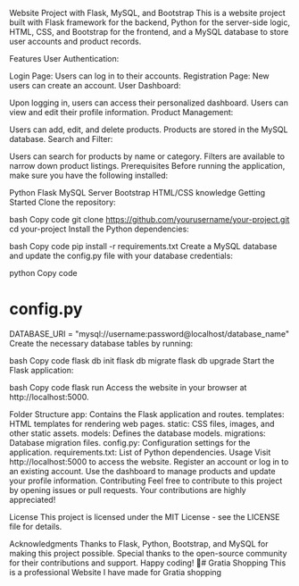 Website Project with Flask, MySQL, and Bootstrap
This is a website project built with Flask framework for the backend, Python for the server-side logic, HTML, CSS, and Bootstrap for the frontend, and a MySQL database to store user accounts and product records.

Features
User Authentication:

Login Page: Users can log in to their accounts.
Registration Page: New users can create an account.
User Dashboard:

Upon logging in, users can access their personalized dashboard.
Users can view and edit their profile information.
Product Management:

Users can add, edit, and delete products.
Products are stored in the MySQL database.
Search and Filter:

Users can search for products by name or category.
Filters are available to narrow down product listings.
Prerequisites
Before running the application, make sure you have the following installed:

Python
Flask
MySQL Server
Bootstrap
HTML/CSS knowledge
Getting Started
Clone the repository:

bash
Copy code
git clone https://github.com/yourusername/your-project.git
cd your-project
Install the Python dependencies:

bash
Copy code
pip install -r requirements.txt
Create a MySQL database and update the config.py file with your database credentials:

python
Copy code
# config.py

DATABASE_URI = "mysql://username:password@localhost/database_name"
Create the necessary database tables by running:

bash
Copy code
flask db init
flask db migrate
flask db upgrade
Start the Flask application:

bash
Copy code
flask run
Access the website in your browser at http://localhost:5000.

Folder Structure
app: Contains the Flask application and routes.
templates: HTML templates for rendering web pages.
static: CSS files, images, and other static assets.
models: Defines the database models.
migrations: Database migration files.
config.py: Configuration settings for the application.
requirements.txt: List of Python dependencies.
Usage
Visit http://localhost:5000 to access the website.
Register an account or log in to an existing account.
Use the dashboard to manage products and update your profile information.
Contributing
Feel free to contribute to this project by opening issues or pull requests. Your contributions are highly appreciated!

License
This project is licensed under the MIT License - see the LICENSE file for details.

Acknowledgments
Thanks to Flask, Python, Bootstrap, and MySQL for making this project possible.
Special thanks to the open-source community for their contributions and support.
Happy coding! 🚀# Gratia Shopping
This is a professional Website I have made for Gratia shopping 
